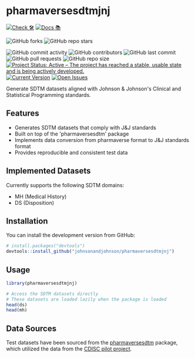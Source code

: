 # pharmaversesdtmjnj
<!-- start badges -->
[![Check 🛠](https://github.com/johnsonandjohnson/pharmaversesdtmjnj/actions/workflows/R-CMD-check.yaml/badge.svg)](https://github.com/johnsonandjohnson/pharmaversesdtmjnj/actions/workflows/R-CMD-check.yaml)
[![Docs 📚](https://github.com/johnsonandjohnson/pharmaversesdtmjnj/actions/workflows/pkgdown.yaml/badge.svg)](https://johnsonandjohnson.github.io/pharmaversesdtmjnj/)

![GitHub forks](https://img.shields.io/github/forks/johnsonandjohnson/pharmaversesdtmjnj?style=social)
![GitHub repo stars](https://img.shields.io/github/stars/johnsonandjohnson/pharmaversesdtmjnj?style=social)

![GitHub commit activity](https://img.shields.io/github/commit-activity/m/johnsonandjohnson/pharmaversesdtmjnj)
![GitHub contributors](https://img.shields.io/github/contributors/johnsonandjohnson/pharmaversesdtmjnj)
![GitHub last commit](https://img.shields.io/github/last-commit/johnsonandjohnson/pharmaversesdtmjnj)
![GitHub pull requests](https://img.shields.io/github/issues-pr/johnsonandjohnson/pharmaversesdtmjnj)
![GitHub repo size](https://img.shields.io/github/repo-size/johnsonandjohnson/pharmaversesdtmjnj)
[![Project Status: Active – The project has reached a stable, usable state and is being actively developed.](https://www.repostatus.org/badges/latest/active.svg)](https://www.repostatus.org/#active)
[![Current Version](https://img.shields.io/github/r-package/v/johnsonandjohnson/pharmaversesdtmjnj/main?color=purple&label=package%20version)](https://github.com/johnsonandjohnson/pharmaversesdtmjnj/tree/main)
[![Open Issues](https://img.shields.io/github/issues-raw/johnsonandjohnson/pharmaversesdtmjnj?color=red&label=open%20issues)](https://github.com/johnsonandjohnson/pharmaversesdtmjnj/issues?q=is%3Aissue+is%3Aopen+sort%3Aupdated-desc)
<!-- end badges -->


Generate SDTM datasets aligned with Johnson & Johnson's Clinical and Statistical Programming standards.


## Features

- Generates SDTM datasets that comply with J&J standards
- Built on top of the 'pharmaversesdtm' package
- Implements data conversion from pharmaverse format to J&J standards format
- Provides reproducible and consistent test data

## Implemented Datasets

Currently supports the following SDTM domains:
- MH (Medical History)
- DS (Disposition)


## Installation

You can install the development version from GitHub:

```r
# install.packages("devtools")
devtools::install_github("johnsonandjohnson/pharmaversesdtmjnj")
```

## Usage

```r
library(pharmaversesdtmjnj)

# Access the SDTM datasets directly
# These datasets are loaded lazily when the package is loaded
head(ds)
head(mh)
```

## Data Sources
Test datasets have been sourced from the [pharmaversesdtm](https://github.com/pharmaverse/pharmaversesdtm) package, which utilized the data from the [CDISC pilot project](https://github.com/cdisc-org/sdtm-adam-pilot-project).
